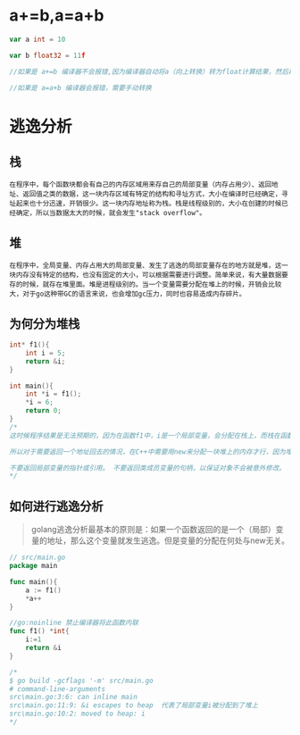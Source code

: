 # a+=b,a=a+b

```go
var a int = 10

var b float32 = 11f

//如果是 a+=b 编译器不会报错,因为编译器自动将a（向上转换）转为float计算结果，然后再转为int

//如果是 a=a+b 编译器会报错，需要手动转换
```


# 逃逸分析

## 栈

    在程序中，每个函数块都会有自己的内存区域用来存自己的局部变量（内存占用少）、返回地址、返回值之类的数据，这一块内存区域有特定的结构和寻址方式，大小在编译时已经确定，寻址起来也十分迅速，开销很少。这一块内存地址称为栈。栈是线程级别的，大小在创建的时候已经确定，所以当数据太大的时候，就会发生"stack overflow"。

## 堆

    在程序中，全局变量、内存占用大的局部变量、发生了逃逸的局部变量存在的地方就是堆，这一块内存没有特定的结构，也没有固定的大小，可以根据需要进行调整。简单来说，有大量数据要存的时候，就存在堆里面。堆是进程级别的。当一个变量需要分配在堆上的时候，开销会比较大，对于go这种带GC的语言来说，也会增加gc压力，同时也容易造成内存碎片。


## 为何分为堆栈

```cpp
int* f1(){
    int i = 5;
    return &i;
}

int main(){
    int *i = f1();
    *i = 6;
    return 0;
}
/*
这时候程序结果是无法预期的，因为在函数f1中，i是一个局部变量，会分配在栈上，而栈在函数返回之后就失效了(Plan9 汇编中SP指针被修改)，于是i的地址所存的值是不可预期的，后续在main中对返回的i的地址中的值的修改可能会修改掉程序运行的数据，造成结果无法预期。

所以对于需要返回一个地址回去的情况，在C++中需要用new来分配一块堆上的内存才行，因为堆是进程级别的，也就是全局的，除非程序猿手动释放，否则不会被回收（释放不好会段错误，忘了释放会内存泄漏），于是就可以使得这个地址不会再被使用到，可以安全地返回。

不要返回局部变量的指针或引用。 不要返回类成员变量的句柄，以保证对象不会被意外修改。
*/
```


## 如何进行逃逸分析

>golang逃逸分析最基本的原则是：如果一个函数返回的是一个（局部）变量的地址，那么这个变量就发生逃逸。但是变量的分配在何处与new无关。

```go
// src/main.go
package main

func main(){
	a := f1()
	*a++
}

//go:noinline 禁止编译器将此函数内联
func f1() *int{
	i:=1
	return &i
}

/*
$ go build -gcflags '-m' src/main.go
# command-line-arguments
src\main.go:3:6: can inline main
src\main.go:11:9: &i escapes to heap  代表了局部变量i被分配到了堆上
src\main.go:10:2: moved to heap: i
*/
```